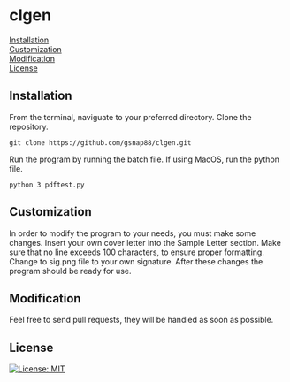 # clgen
[Installation](#Installation)  
[Customization](#Customization)  
[Modification](#Modification)  
[License](#License)  


## Installation
From the terminal, naviguate to your preferred directory. Clone the repository.  

`
git clone https://github.com/gsnap88/clgen.git
`  

Run the program by running the batch file. If using MacOS, run the python file.

`
python 3 pdftest.py
`  
## Customization
In order to modify the program to your needs, you must make some changes. Insert your own cover letter into the Sample Letter section. Make sure that no line exceeds 100 characters, to ensure proper formatting. Change to sig.png file to your own signature. After these changes the program should be ready for use.
## Modification
Feel free to send pull requests, they will be handled as soon as possible.
## License
[![License: MIT](https://img.shields.io/badge/License-MIT-yellow.svg)](https://opensource.org/licenses/MIT)

